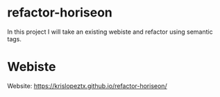 # refactor-horiseon
In this project I will take an existing webiste and refactor using semantic tags.
# Webiste
Website: https://krislopeztx.github.io/refactor-horiseon/
